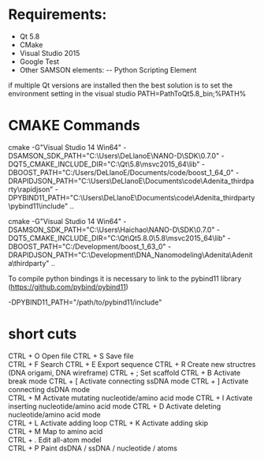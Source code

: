 # Requirements:

- Qt 5.8
- CMake
- Visual Studio 2015
- Google Test
- Other SAMSON elements:
-- Python Scripting Element

if multiple Qt versions are installed then the best solution is to set the environment setting in the visual studio  PATH=PathToQt5.8_bin;%PATH%

# CMAKE Commands

cmake -G"Visual Studio 14 Win64" -DSAMSON_SDK_PATH="C:\Users\DeLlanoE\NANO-D\SDK\0.7.0" -DQT5_CMAKE_INCLUDE_DIR="C:\Qt\5.8\msvc2015_64\lib" -DBOOST_PATH="C:/Users/DeLlanoE/Documents/code/boost_1_64_0" -DRAPIDJSON_PATH="C:\Users\DeLlanoE\Documents\code\Adenita_thirdparty\rapidjson" -DPYBIND11_PATH="C:\Users\DeLlanoE\Documents\code\Adenita_thirdparty\pybind11\include" ..

cmake -G"Visual Studio 14 Win64" -DSAMSON_SDK_PATH="C:\Users\Haichao\NANO-D\SDK\0.7.0" -DQT5_CMAKE_INCLUDE_DIR="C:\Qt\Qt5.8.0\5.8\msvc2015_64\lib" -DBOOST_PATH="C:/Development/boost_1_63_0" -DRAPIDJSON_PATH="C:\Development\DNA_Nanomodeling\Adenita\Adenita\thirdparty" ..

To compile python bindings it is necessary to link to the pybind11 library (https://github.com/pybind/pybind11)

-DPYBIND11_PATH="/path/to/pybind11/include"

# short cuts

CTRL + O 	Open file 
CTRL + S	Save file 	
CTRL + F 	Search
CTRL + E 	Export sequence
CTRL + R 	Create new structres (DNA origami, DNA wireframe)
CTRL + ; 	Set scaffold
CTRL + B 	Activate break mode 
CTRL + [ 	Activate connecting ssDNA mode
CTRL + ]	Activate connecting dsDNA mode 	
CTRL + M	Activate mutating nucleotide/amino acid mode
CTRL + I	Activate inserting nucleotide/amino acid mode
CTRL + D	Activate deleting nucleotide/amino acid mode 	
CTRL + L 	Activate adding loop 
CTRL + K	Activate adding skip 	
CTRL + M	Map to amino acid 	
CTRL + .	Edit all-atom model 	
CTRL + P	Paint dsDNA / ssDNA / nucleotide / atoms